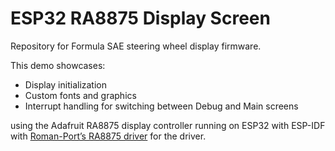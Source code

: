 # ESP32 RA8875 Display Screen

Repository for Formula SAE steering wheel display firmware.

This demo showcases:
- Display initialization
- Custom fonts and graphics
- Interrupt handling for switching between Debug and Main screens

using the Adafruit RA8875 display controller running on ESP32 with ESP-IDF with [Roman-Port’s RA8875 driver](https://github.com/Roman-Port/RA8875) for the driver.
